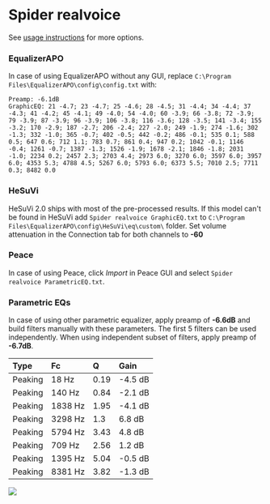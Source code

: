 # Spider realvoice
See [usage instructions](https://github.com/jaakkopasanen/AutoEq#usage) for more options.

### EqualizerAPO
In case of using EqualizerAPO without any GUI, replace `C:\Program Files\EqualizerAPO\config\config.txt`
with:
```
Preamp: -6.1dB
GraphicEQ: 21 -4.7; 23 -4.7; 25 -4.6; 28 -4.5; 31 -4.4; 34 -4.4; 37 -4.3; 41 -4.2; 45 -4.1; 49 -4.0; 54 -4.0; 60 -3.9; 66 -3.8; 72 -3.9; 79 -3.9; 87 -3.9; 96 -3.9; 106 -3.8; 116 -3.6; 128 -3.5; 141 -3.4; 155 -3.2; 170 -2.9; 187 -2.7; 206 -2.4; 227 -2.0; 249 -1.9; 274 -1.6; 302 -1.3; 332 -1.0; 365 -0.7; 402 -0.5; 442 -0.2; 486 -0.1; 535 0.1; 588 0.5; 647 0.6; 712 1.1; 783 0.7; 861 0.4; 947 0.2; 1042 -0.1; 1146 -0.4; 1261 -0.7; 1387 -1.3; 1526 -1.9; 1678 -2.1; 1846 -1.8; 2031 -1.0; 2234 0.2; 2457 2.3; 2703 4.4; 2973 6.0; 3270 6.0; 3597 6.0; 3957 6.0; 4353 5.3; 4788 4.5; 5267 6.0; 5793 6.0; 6373 5.5; 7010 2.5; 7711 0.3; 8482 0.0
```

### HeSuVi
HeSuVi 2.0 ships with most of the pre-processed results. If this model can't be found in HeSuVi add
`Spider realvoice GraphicEQ.txt` to `C:\Program Files\EqualizerAPO\config\HeSuVi\eq\custom\` folder.
Set volume attenuation in the Connection tab for both channels to **-60**

### Peace
In case of using Peace, click *Import* in Peace GUI and select `Spider realvoice ParametricEQ.txt`.

### Parametric EQs
In case of using other parametric equalizer, apply preamp of **-6.6dB** and build filters manually
with these parameters. The first 5 filters can be used independently.
When using independent subset of filters, apply preamp of **-6.7dB**.

| Type    | Fc      |    Q | Gain    |
|:--------|:--------|:-----|:--------|
| Peaking | 18 Hz   | 0.19 | -4.5 dB |
| Peaking | 140 Hz  | 0.84 | -2.1 dB |
| Peaking | 1838 Hz | 1.95 | -4.1 dB |
| Peaking | 3298 Hz | 1.3  | 6.8 dB  |
| Peaking | 5794 Hz | 3.43 | 4.8 dB  |
| Peaking | 709 Hz  | 2.56 | 1.2 dB  |
| Peaking | 1395 Hz | 5.04 | -0.5 dB |
| Peaking | 8381 Hz | 3.82 | -1.3 dB |

![](https://raw.githubusercontent.com/jaakkopasanen/AutoEq/master/results/innerfidelity/sbaf-serious/Spider%20realvoice/Spider%20realvoice.png)